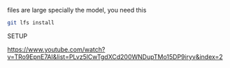 files are large specially the model, you need this
```bash
git lfs install

```



SETUP


https://www.youtube.com/watch?v=TRo9EpnE7AI&list=PLvz5lCwTgdXCd200WNDupTMo15DP9iryv&index=2
